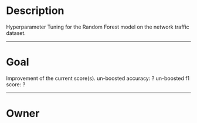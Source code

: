 # Description

Hyperparameter Tuning for the Random Forest model on the network
traffic dataset.

---

# Goal

Improvement of the current score(s).
un-boosted accuracy:    ?
un-boosted f1 score:    ?

---

# Owner
